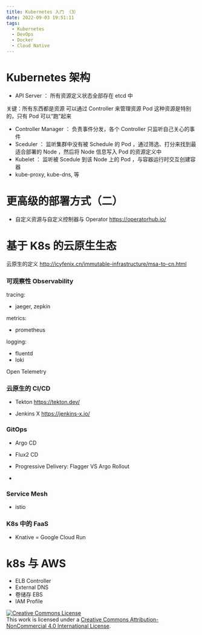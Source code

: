 ```yaml
---
title: Kubernetes 入门 （3）
date: 2022-09-03 19:51:11
tags:
  - Kubernetes
  - DevOps
  - Docker
  - Cloud Native
---
```


# Kubernetes 架构

- API Server ： 所有资源定义状态全部存在 etcd 中

关键：所有东西都是资源
可以通过 Controller 来管理资源
Pod 这种资源是特别的，只有 Pod 可以“跑”起来

- Controller Manager ： 负责事件分发，各个 Controller 只监听自己关心的事件
- Sceduler ： 监听集群中没有被 Schedule 的 Pod ，通过筛选、打分来找到最适合部署的 Node ，然后将 Node 信息写入 Pod 的资源定义中
- Kubelet ： 监听被 Scedule 到该 Node 上的 Pod ，与容器运行时交互创建容器
- kube-proxy, kube-dns, 等

# 更高级的部署方式（二）

- 自定义资源与自定义控制器与 Operator
  https://operatorhub.io/

# 基于 K8s 的云原生生态
云原生的定义 http://icyfenix.cn/immutable-infrastructure/msa-to-cn.html

### 可观察性 Observability

tracing:
- jaeger, zepkin

metrics:
- prometheus

logging:
- fluentd
- loki

Open Telemetry

### 云原生的 CI/CD

- Tekton
https://tekton.dev/

- Jenkins X
https://jenkins-x.io/

### GitOps

- Argo CD
- Flux2 CD

- Progressive Delivery: Flagger VS Argo Rollout
- 

### Service Mesh

- istio

### K8s 中的 FaaS

- Knative = Google Cloud Run

# k8s 与 AWS

- ELB Controller
- External DNS
- 卷储存 EBS
- IAM Profile


<a rel="license" href="http://creativecommons.org/licenses/by-nc/4.0/"><img alt="Creative Commons License" style="border-width:0" src="https://i.creativecommons.org/l/by-nc/4.0/88x31.png" /></a><br />This work is licensed under a <a rel="license" href="http://creativecommons.org/licenses/by-nc/4.0/">Creative Commons Attribution-NonCommercial 4.0 International License</a>.
